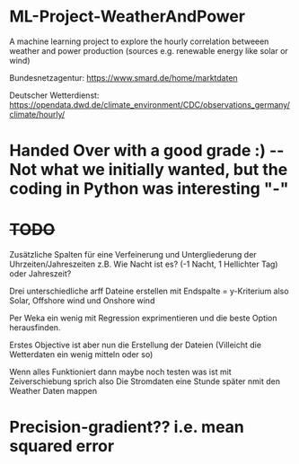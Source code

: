 # ML-Project-WeatherAndPower
A machine learning project to explore the hourly  correlation betweeen weather and power production (sources e.g. renewable energy like solar or wind) 

Bundesnetzagentur:       https://www.smard.de/home/marktdaten

Deutscher Wetterdienst:  https://opendata.dwd.de/climate_environment/CDC/observations_germany/climate/hourly/

# Handed Over with a good grade :) -- Not what we initially wanted, but the coding in Python was interesting "-" 

# ~~TODO~~

Zusätzliche Spalten für eine Verfeinerung und Untergliederung der Uhrzeiten/Jahreszeiten z.B. Wie Nacht ist es? (-1 Nacht, 1 Hellichter Tag) oder Jahreszeit?

Drei unterschiedliche arff Dateine erstellen mit Endspalte = y-Kriterium also Solar, Offshore wind und Onshore wind

Per Weka ein wenig mit Regression exprimentieren und die beste Option herausfinden.

Erstes Objective ist aber nun die Erstellung der Dateien (Villeicht die Wetterdaten ein wenig mitteln oder so)

Wenn alles Funktioniert dann maybe noch testen was ist mit Zeiverschiebung sprich also Die Stromdaten eine Stunde später nmit den Weather Daten mappen

# Precision-gradient?? i.e. mean squared error

